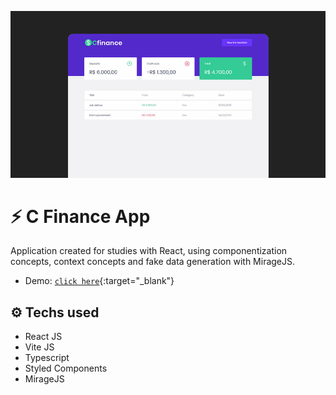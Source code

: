 ![](src/assets/system.jpg)

# :zap: C Finance App

Application created for studies with React, using componentization concepts, context concepts and fake data generation with MirageJS.

- Demo: [`click here`](https://main.d3ii1zge1gcr5q.amplifyapp.com){:target="_blank"}

## :gear: Techs used

- React JS
- Vite JS
- Typescript
- Styled Components
- MirageJS

